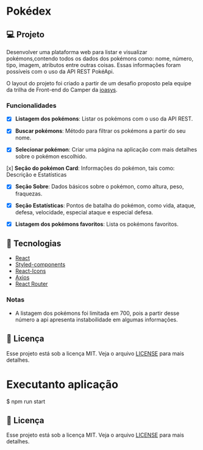 <h1 > Pokédex </h1>


## 💻 Projeto

Desenvolver uma plataforma web para listar e visualizar pokémons,contendo todos os dados dos pokémons como: nome, número, tipo, imagem, atributos  entre outras coisas. Essas informações foram possíveis com o uso da API REST PokéApi.

O layout do projeto foi criado a partir de um desafio proposto pela equipe da trilha de Front-end do Camper da [ioasys](https://ioasys.com.br/).

### Funcionalidades

 - [x] **Listagem dos pokémons**: Listar os pokémons com o uso da API REST.

 - [x] **Buscar pokémons**: Método para filtrar os pokémons a partir do seu nome.

 - [x] **Selecionar pokémon**: Criar uma página na aplicação com mais detalhes sobre o pokémon escolhido.

  [x] **Seção do pokémon Card**: Informações do pokémon, tais como: Descrição e Estatísticas

- [x] **Seção Sobre**: Dados básicos sobre o pokémon, como altura, peso, fraquezas.

- [x] **Seção Estatísticas**: Pontos de batalha do pokémon, como vida, ataque, defesa, velocidade, especial ataque e especial defesa.

- [x] **Listagem dos pokémons favoritos**: Lista os pokémons favoritos.
 

## :rocket: Tecnologias

-  [React](https://pt-br.reactjs.org/)
-  [Styled-components](https://www.styled-components.com/)
-  [React-Icons](https://react-icons.netlify.com/)
-  [Axios](https://github.com/axios/axios)
-  [React Router](https://reactrouter.com/web/guides/quick-start)

### Notas

- A listagem dos pokémons foi limitada em 700, pois a partir desse número a api apresenta instaboilidade em algumas  informações.

## 📝 Licença
Esse projeto está sob a licença MIT. Veja o arquivo [LICENSE](LICENSE.md) para mais detalhes.

# Executanto aplicação
$ npm run start

## 📝 Licença

Esse projeto está sob a licença MIT. Veja o arquivo [LICENSE](LICENSE.md) para mais detalhes.
